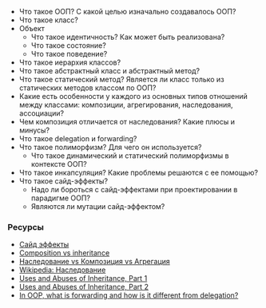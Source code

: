 
* Что такое ООП? С какой целью изначально создавалось ООП?
* Что такое класс?
* Объект
	* Что такое идентичность? Как может быть реализована? 
	* Что такое состояние?
	* Что такое поведение?
* Что такое иерархия классов?
* Что такое абстрактный класс и абстрактный метод?
* Что такое статический метод? Является ли класс только из статических методов классом по ООП?
* Какие есть особенности у каждого из основных типов отношений между классами: композиции, агрегирования, наследования, ассоциации?
* Чем композиция отличается от наследования? Какие плюсы и минусы?
* Что такое delegation и forwarding?
* Что такое полиморфизм? Для чего он используется?
	* Что такое динамический и статический полиморфизмы в контексте ООП?
* Что такое инкапсуляция? Какие проблемы решаются с ее помощью?
* Что такое сайд-эффекты?
	* Надо ли бороться с сайд-эффектами при проектировании в парадигме ООП?
	* Являются ли мутации сайд-эффектом?

### Ресурсы

* [Сайд эффекты](http://blog.csssr.ru/2017/10/07/side-effects)
* [Composition vs inheritance](https://javarevisited.blogspot.com/2013/06/why-favor-composition-over-inheritance-java-oops-design.html)
* [Наследование vs Композиция vs Агрегация](http://sergeyteplyakov.blogspot.com/2012/12/vs-vs.html)
* [Wikipedia: Наследование](https://ru.wikipedia.org/wiki/%D0%98%D0%BD%D0%BA%D0%B0%D0%BF%D1%81%D1%83%D0%BB%D1%8F%D1%86%D0%B8%D1%8F_(%D0%BF%D1%80%D0%BE%D0%B3%D1%80%D0%B0%D0%BC%D0%BC%D0%B8%D1%80%D0%BE%D0%B2%D0%B0%D0%BD%D0%B8%D0%B5))
* [Uses and Abuses of Inheritance, Part 1](http://www.gotw.ca/publications/mill06.htm)
* [Uses and Abuses of Inheritance, Part 2](http://www.gotw.ca/publications/mill07.htm)
* [In OOP, what is forwarding and how is it different from delegation?](https://stackoverflow.com/questions/7816011/in-oop-what-is-forwarding-and-how-is-it-different-from-delegation)